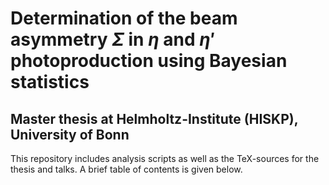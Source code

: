 # Determination of the beam asymmetry $\Sigma$ in $\eta$ and $\eta'$ photoproduction using Bayesian statistics
## Master thesis at Helmholtz-Institute (HISKP), University of Bonn
This repository includes analysis scripts as well as the TeX-sources for the thesis and talks. A brief table of contents is given below.

